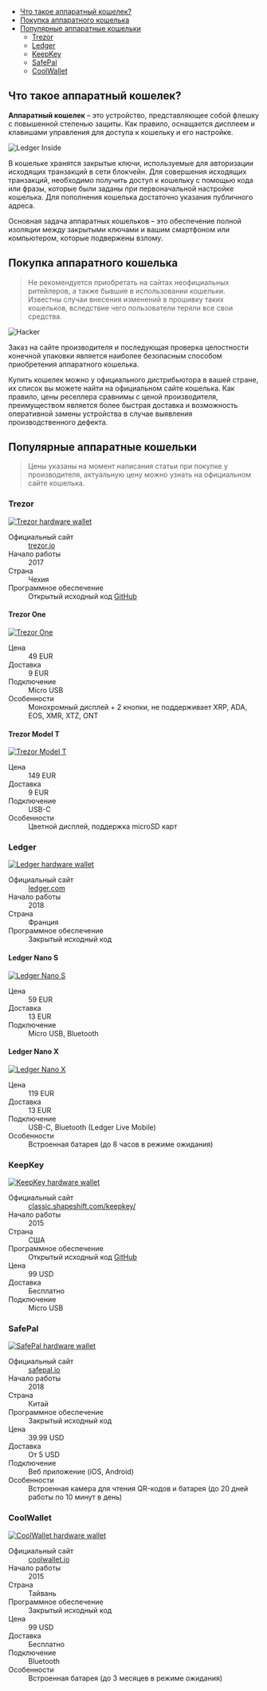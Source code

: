 <div class="contents p-3 pb-2 px-sm-5 pt-sm-4 pb-sm-3">

* [Что такое аппаратный кошелек?](#wallet)
* [Покупка аппаратного кошелька](#buy)
* [Популярные аппаратные кошельки](#popular)
    * [Trezor](#trezor)
    * [Ledger](#ledger)
    * [KeepKey](#keepkey)
    * [SafePal](#safepal)
    * [CoolWallet](#coolwallet)

</div>

<h2 id="wallet">Что такое аппаратный кошелек?</h2>

**Аппаратный кошелек** – это устройство, представляющее собой флешку с повышенной степенью защиты. Как правило, оснащается дисплеем и клавишами управления для доступа к кошельку и его настройке.

<p>
    <picture class="img-wrap" style="padding-bottom: calc(480/960*100%)">
        <source data-srcset="public/images/hardware-wallets/ledger-inside.jpg 2x, public/images/hardware-wallets/ledger-inside_sm.jpg 1x" media="(max-width: 768px)">
        <source data-srcset="public/images/hardware-wallets/ledger-inside@2x.jpg 2x, public/images/hardware-wallets/ledger-inside.jpg 1x">
        <img class="img-embed lazy" data-src="public/images/hardware-wallets/ledger-inside.jpg" alt="Ledger Inside">
    </picture>
</p>

В кошельке хранятся закрытые ключи, используемые для авторизации исходящих транзакций в сети блокчейн. Для совершения исходящих транзакций, необходимо получить доступ к кошельку с помощью кода или фразы, которые были заданы при первоначальной настройке кошелька. Для пополнения кошелька достаточно указания публичного адреса.

Основная задача аппаратных кошельков – это обеспечение полной изоляции между закрытыми ключами и вашим смартфоном или компьютером, которые подвержены взлому.

<h2 id="buy">Покупка аппаратного кошелька</h2>

> Не рекомендуется приобретать на сайтах неофициальных ритейлеров, а также бывшие в использовании кошельки. Известны случаи внесения изменений в прошивку таких кошельков, вследствие чего пользователи теряли все свои средства.

<p>
    <picture class="img-wrap" style="padding-bottom: calc(480/960*100%)">
        <source data-srcset="public/images/hardware-wallets/hacker.jpg 2x, public/images/hardware-wallets/hacker_sm.jpg 1x" media="(max-width: 768px)">
        <source data-srcset="public/images/hardware-wallets/hacker@2x.jpg 2x, public/images/hardware-wallets/hacker.jpg 1x">
        <img class="img-embed lazy" data-src="public/images/hardware-wallets/hacker.jpg" alt="Hacker">
    </picture>
</p>

Заказ на сайте производителя и последующая проверка целостности конечной упаковки является наиболее безопасным способом приобретения аппаратного кошелька.

Купить кошелек можно у официального дистрибьютора в вашей стране, их список вы можете найти на официальном сайте кошелька. Как правило, цены реселлера сравнимы с ценой производителя, преимуществом является более быстрая доставка и возможность оперативной замены устройства в случае выявления производственного дефекта.

<h2 id="popular">Популярные аппаратные кошельки</h2>

> Цены указаны на момент написания статьи при покупке у производителя, актуальную цену можно узнать на официальном сайте кошелька.

<h3 id="trezor">Trezor</h3>

<p>
    <a href="https://trezor.io/?offer_id=12&aff_id=5639" class="img-ext-link" data-link-text="Открыть trezor.io в новой вкладке" target="_blank" rel="noopener noreferrer">
        <picture class="img-wrap" style="padding-bottom: calc(480/960*100%)">
            <source data-srcset="public/images/hardware-wallets/trezor.jpg 2x, public/images/hardware-wallets/trezor_sm.jpg 1x" media="(max-width: 768px)">
            <source data-srcset="public/images/hardware-wallets/trezor@2x.jpg 2x, public/images/hardware-wallets/trezor.jpg 1x">
            <img class="img-embed lazy" data-src="public/images/hardware-wallets/trezor.jpg" alt="Trezor hardware wallet">
        </picture>
    </a>
</p>

<dl class="row">
    <dt class="col-sm-4 col-xl-5">Официальный сайт</dt>
    <dd class="col-sm-8 col-xl-7">
        <a href="https://trezor.io/?offer_id=12&aff_id=5639" class="ext" target="_blank" rel="noopener noreferrer">trezor.io</a>
    </dd>
    <dt class="col-sm-4 col-xl-5">Начало работы</dt>
    <dd class="col-sm-8 col-xl-7">2017</dd>
    <dt class="col-sm-4 col-xl-5">Страна</dt>
    <dd class="col-sm-8 col-xl-7">Чехия</dd>
    <dt class="col-sm-4 col-xl-5">Программное обеспечение</dt>
    <dd class="col-sm-8 col-xl-7">
        Открытый исходный код <a href="https://github.com/trezor/trezor-firmware" class="ext" target="_blank" rel="noopener noreferrer">GitHub</a>
    </dd>
</dl>

<div class="row">
<div class="col-md-6">

<h4 class="text-center">Trezor One</h4>

<p>
    <a href="https://shop.trezor.io/product/trezor-one-black?offer_id=35&aff_id=5639" class="img-ext-link" data-link-text="Открыть shop.trezor.io в новой вкладке" target="_blank" rel="noopener noreferrer">
        <picture class="img-wrap" style="padding-bottom: calc(480/960*100%)">
            <source data-srcset="public/images/hardware-wallets/trezor-model-one.jpg 2x, public/images/hardware-wallets/trezor-model-one_sm.jpg 1x">
            <img class="img-embed lazy" data-src="public/images/hardware-wallets/trezor-model-one_sm.jpg" alt="Trezor One">
        </picture>
    </a>
</p>
<dl class="row">
    <dt class="col-sm-3 col-md-4 col-xl-5">Цена</dt>
    <dd class="col-sm-9 col-md-8 col-xl-7">49 EUR</dd>
    <dt class="col-sm-3 col-md-4 col-xl-5">Доставка</dt>
    <dd class="col-sm-9 col-md-8 col-xl-7">9 EUR</dd>
    <dt class="col-sm-3 col-md-4 col-xl-5">Подключение</dt>
    <dd class="col-sm-9 col-md-8 col-xl-7">Micro USB</dd>
    <dt class="col-sm-3 col-md-4 col-xl-5">Особенности</dt>
    <dd class="col-sm-9 col-md-8 col-xl-7">Монохромный дисплей + 2&nbsp;кнопки, не поддерживает XRP, ADA, EOS, XMR, XTZ, ONT</dd>
</dl>
</div>
<div class="col-md-6">

<h4 class="text-center">Trezor Model T</h4>

<p>
    <a href="https://shop.trezor.io/product/trezor-model-t?offer_id=15&aff_id=5639" class="img-ext-link" data-link-text="Открыть shop.trezor.io в новой вкладке" target="_blank" rel="noopener noreferrer">
        <picture class="img-wrap" style="padding-bottom: calc(480/960*100%)">
            <source data-srcset="public/images/hardware-wallets/trezor-model-t.jpg 2x, public/images/hardware-wallets/trezor-model-t_sm.jpg 1x">
            <img class="img-embed lazy" data-src="public/images/hardware-wallets/trezor-model-t_sm.jpg" alt="Trezor Model T">
        </picture>
    </a>
</p>
<dl class="row">
    <dt class="col-sm-3 col-md-4 col-xl-5">Цена</dt>
    <dd class="col-sm-9 col-md-8 col-xl-7">149 EUR</dd>
    <dt class="col-sm-3 col-md-4 col-xl-5">Доставка</dt>
    <dd class="col-sm-9 col-md-8 col-xl-7">9 EUR</dd>
    <dt class="col-sm-3 col-md-4 col-xl-5">Подключение</dt>
    <dd class="col-sm-9 col-md-8 col-xl-7">USB-C</dd>
    <dt class="col-sm-3 col-md-4 col-xl-5">Особенности</dt>
    <dd class="col-sm-9 col-md-8 col-xl-7">Цветной дисплей, поддержка microSD карт</dd>
</dl>
</div>
</div>

<h3 id="ledger">Ledger</h3>

<p>
    <a href="https://shop.ledger.com?r=73a55febf9b7" class="img-ext-link" data-link-text="Открыть ledger.com в новой вкладке" target="_blank" rel="noopener noreferrer">
        <picture class="img-wrap" style="padding-bottom: calc(480/960*100%)">
            <source data-srcset="public/images/hardware-wallets/ledger.jpg 2x, public/images/hardware-wallets/ledger_sm.jpg 1x" media="(max-width: 768px)">
            <source data-srcset="public/images/hardware-wallets/ledger@2x.jpg 2x, public/images/hardware-wallets/ledger.jpg 1x">
            <img class="img-embed lazy" data-src="public/images/hardware-wallets/ledger.jpg" alt="Ledger hardware wallet">
        </picture>
    </a>
</p>

<dl class="row">
    <dt class="col-sm-4 col-xl-5">Официальный сайт</dt>
    <dd class="col-sm-8 col-xl-7">
        <a href="https://shop.ledger.com?r=73a55febf9b7" class="ext" target="_blank" rel="noopener noreferrer">ledger.com</a>
    </dd>
    <dt class="col-sm-4 col-xl-5">Начало работы</dt>
    <dd class="col-sm-8 col-xl-7">2018</dd>
    <dt class="col-sm-4 col-xl-5">Страна</dt>
    <dd class="col-sm-8 col-xl-7">Франция</dd>
    <dt class="col-sm-4 col-xl-5">Программное обеспечение</dt>
    <dd class="col-sm-8 col-xl-7">Закрытый исходный код</dd>
</dl>

<div class="row">
<div class="col-md-6">

<h4 class="text-center">Ledger Nano S</h4>

<p>
    <a href="https://shop.ledger.com/products/ledger-nano-s?r=73a55febf9b7" class="img-ext-link" data-link-text="Открыть shop.ledger.com в новой вкладке" target="_blank" rel="noopener noreferrer">
        <picture class="img-wrap" style="padding-bottom: calc(480/960*100%)">
            <source data-srcset="public/images/hardware-wallets/ledger-nano-s.jpg 2x, public/images/hardware-wallets/ledger-nano-s_sm.jpg 1x">
            <img class="img-embed lazy" data-src="public/images/hardware-wallets/ledger-nano-s_sm.jpg" alt="Ledger Nano S">
        </picture>
    </a>
</p>
<dl class="row">
    <dt class="col-sm-3 col-md-4 col-xl-5">Цена</dt>
    <dd class="col-sm-9 col-md-8 col-xl-7">59 EUR</dd>
    <dt class="col-sm-3 col-md-4 col-xl-5">Доставка</dt>
    <dd class="col-sm-9 col-md-8 col-xl-7">13 EUR</dd>
    <dt class="col-sm-3 col-md-4 col-xl-5">Подключение</dt>
    <dd class="col-sm-9 col-md-8 col-xl-7">Micro USB, Bluetooth</dd>
</dl>
</div>
<div class="col-md-6">
    
<h4 class="text-center">Ledger Nano X</h4>

<p>
    <a href="https://shop.ledger.com/products/ledger-nano-x?r=73a55febf9b7" class="img-ext-link" data-link-text="Открыть shop.ledger.com в новой вкладке" target="_blank" rel="noopener noreferrer">
        <picture class="img-wrap" style="padding-bottom: calc(480/960*100%)">
            <source data-srcset="public/images/hardware-wallets/ledger-nano-x.jpg 2x, public/images/hardware-wallets/ledger-nano-x_sm.jpg 1x">
            <img class="img-embed lazy" data-src="public/images/hardware-wallets/ledger-nano-x_sm.jpg" alt="Ledger Nano X">
        </picture>
    </a>
</p>
<dl class="row">
    <dt class="col-sm-3 col-md-4 col-xl-5">Цена</dt>
    <dd class="col-sm-9 col-md-8 col-xl-7">119 EUR</dd>
    <dt class="col-sm-3 col-md-4 col-xl-5">Доставка</dt>
    <dd class="col-sm-9 col-md-8 col-xl-7">13 EUR</dd>
    <dt class="col-sm-3 col-md-4 col-xl-5">Подключение</dt>
    <dd class="col-sm-9 col-md-8 col-xl-7">USB-C, Bluetooth (Ledger Live Mobile)</dd>
    <dt class="col-sm-3 col-md-4 col-xl-5">Особенности</dt>
    <dd class="col-sm-9 col-md-8 col-xl-7">Встроенная батарея (до 8 часов в режиме ожидания)</dd>
</dl>
</div>
</div>

<h3 id="keepkey">KeepKey</h3>

<p>
    <a href="https://lddy.no/srzs" class="img-ext-link" data-link-text="Открыть classic.shapeshift.com/keepkey в новой вкладке" target="_blank" rel="noopener noreferrer">
        <picture class="img-wrap" style="padding-bottom: calc(480/960*100%)">
            <source data-srcset="public/images/hardware-wallets/keepkey.jpg 2x, public/images/hardware-wallets/keepkey_sm.jpg 1x" media="(max-width: 768px)">
            <source data-srcset="public/images/hardware-wallets/keepkey@2x.jpg 2x, public/images/hardware-wallets/keepkey.jpg 1x">
            <img class="img-embed lazy" data-src="public/images/hardware-wallets/keepkey.jpg" alt="KeepKey hardware wallet">
        </picture>
    </a>
</p>

<dl class="row">
    <dt class="col-sm-4 col-xl-5">Официальный сайт</dt>
    <dd class="col-sm-8 col-xl-7">
        <a href="https://lddy.no/srzs" class="ext" target="_blank" rel="noopener noreferrer">classic.shapeshift.com/keepkey/</a>
    </dd>
    <dt class="col-sm-4 col-xl-5">Начало работы</dt>
    <dd class="col-sm-8 col-xl-7">2015</dd>
    <dt class="col-sm-4 col-xl-5">Страна</dt>
    <dd class="col-sm-8 col-xl-7">США</dd>
    <dt class="col-sm-4 col-xl-5">Программное обеспечение</dt>
    <dd class="col-sm-8 col-xl-7">
        Открытый исходный код <a href="https://github.com/keepkey/keepkey-firmware" class="ext" target="_blank" rel="noopener noreferrer">GitHub</a>
    </dd>
    <dt class="col-sm-4 col-xl-5">Цена</dt>
    <dd class="col-sm-8 col-xl-7">99 USD</dd>
    <dt class="col-sm-4 col-xl-5">Доставка</dt>
    <dd class="col-sm-8 col-xl-7">Бесплатно</dd>
    <dt class="col-sm-4 col-xl-5">Подключение</dt>
    <dd class="col-sm-8 col-xl-7">Micro USB</dd>
</dl>

<h3 id="safepal">SafePal</h3>

<p>
    <a href="https://shop.safepal.io/products/safepal-hardware-wallet-s1-bitcoin-wallet?ref=blocgcrypto" class="img-ext-link" data-link-text="Открыть safepal.io в новой вкладке" target="_blank" rel="noopener noreferrer">
        <picture class="img-wrap" style="padding-bottom: calc(480/960*100%)">
            <source data-srcset="public/images/hardware-wallets/safepal.jpg 2x, public/images/hardware-wallets/safepal_sm.jpg 1x" media="(max-width: 768px)">
            <source data-srcset="public/images/hardware-wallets/safepal@2x.jpg 2x, public/images/hardware-wallets/safepal.jpg 1x">
            <img class="img-embed lazy" data-src="public/images/hardware-wallets/safepal.jpg" alt="SafePal hardware wallet">
        </picture>
    </a>
</p>

<dl class="row">
    <dt class="col-sm-4 col-xl-5">Официальный сайт</dt>
    <dd class="col-sm-8 col-xl-7">
        <a href="https://shop.safepal.io/products/safepal-hardware-wallet-s1-bitcoin-wallet?ref=blocgcrypto" class="ext" target="_blank" rel="noopener noreferrer">safepal.io</a>
    </dd>
    <dt class="col-sm-4 col-xl-5">Начало работы</dt>
    <dd class="col-sm-8 col-xl-7">2018</dd>
    <dt class="col-sm-4 col-xl-5">Страна</dt>
    <dd class="col-sm-8 col-xl-7">Китай</dd>
    <dt class="col-sm-4 col-xl-5">Программное обеспечение</dt>
    <dd class="col-sm-8 col-xl-7">Закрытый исходный код</dd>
    <dt class="col-sm-4 col-xl-5">Цена</dt>
    <dd class="col-sm-8 col-xl-7">39.99 USD</dd>
    <dt class="col-sm-4 col-xl-5">Доставка</dt>
    <dd class="col-sm-8 col-xl-7">От 5 USD</dd>
    <dt class="col-sm-4 col-xl-5">Подключение</dt>
    <dd class="col-sm-8 col-xl-7">Веб приложение (iOS, Android)</dd>
    <dt class="col-sm-3 col-md-4 col-xl-5">Особенности</dt>
    <dd class="col-sm-9 col-md-8 col-xl-7">Встроенная камера для чтения QR-кодов и батарея (до 20 дней работы по 10 минут в день)</dd>
</dl>


<h3 id="coolwallet">CoolWallet</h3>

<p>
    <a href="https://coolwallet.io/product/coolwallet/?ref=blogcrypto" class="img-ext-link" data-link-text="Открыть coolwallet.io в новой вкладке" target="_blank" rel="noopener noreferrer">
        <picture class="img-wrap" style="padding-bottom: calc(480/960*100%)">
            <source data-srcset="public/images/hardware-wallets/coolwallet.jpg 2x, public/images/hardware-wallets/coolwallet_sm.jpg 1x" media="(max-width: 768px)">
            <source data-srcset="public/images/hardware-wallets/coolwallet@2x.jpg 2x, public/images/hardware-wallets/coolwallet.jpg 1x">
            <img class="img-embed lazy" data-src="public/images/hardware-wallets/coolwallet.jpg" alt="CoolWallet hardware wallet">
        </picture>
    </a>
</p>

<dl class="row">
    <dt class="col-sm-4 col-xl-5">Официальный сайт</dt>
    <dd class="col-sm-8 col-xl-7">
        <a href="https://www.coolwallet.io/?ref=blogcrypto" class="ext" target="_blank" rel="noopener noreferrer">coolwallet.io</a>
    </dd>
    <dt class="col-sm-4 col-xl-5">Начало работы</dt>
    <dd class="col-sm-8 col-xl-7">2015</dd>
    <dt class="col-sm-4 col-xl-5">Страна</dt>
    <dd class="col-sm-8 col-xl-7">Тайвань</dd>
    <dt class="col-sm-4 col-xl-5">Программное обеспечение</dt>
    <dd class="col-sm-8 col-xl-7">Закрытый исходный код</dd>
    <dt class="col-sm-4 col-xl-5">Цена</dt>
    <dd class="col-sm-8 col-xl-7">99 USD</dd>
    <dt class="col-sm-4 col-xl-5">Доставка</dt>
    <dd class="col-sm-8 col-xl-7">Бесплатно</dd>
    <dt class="col-sm-4 col-xl-5">Подключение</dt>
    <dd class="col-sm-8 col-xl-7">Bluetooth</dd>
    <dt class="col-sm-3 col-md-4 col-xl-5">Особенности</dt>
    <dd class="col-sm-9 col-md-8 col-xl-7">Встроенная батарея (до 3 месяцев в режиме ожидания)</dd>
</dl>
